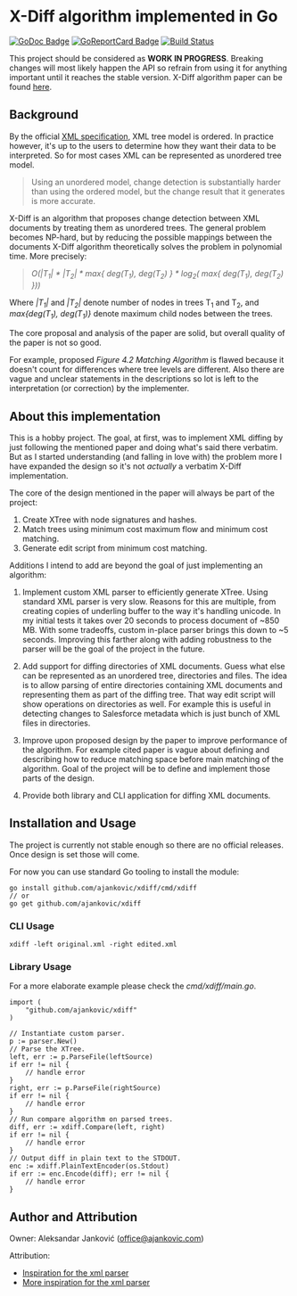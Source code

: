 # X-Diff algorithm implemented in Go

[![GoDoc Badge]][GoDoc] [![GoReportCard Badge]][GoReportCard] [![Build Status](https://travis-ci.com/ajankovic/xdiff.svg?branch=master)](https://travis-ci.com/ajankovic/xdiff)

This project should be considered as __WORK IN PROGRESS__. Breaking changes will most likely happen the API so refrain from using it for anything important until it reaches the stable version. X-Diff algorithm paper can be found [here](http://pages.cs.wisc.edu/~yuanwang/papers/xdiff.pdf).

## Background

By the official [XML specification](https://www.w3.org/TR/REC-xml/), XML tree model is ordered. In practice however, it's up to the users to determine how they want their data to be interpreted. So for most cases XML can be represented as unordered tree model.

> Using an unordered model, change detection is substantially harder than using the ordered model, but the change result that it generates is more accurate.

X-Diff is an algorithm that proposes change detection between XML documents by treating them as unordered trees. The general problem becomes NP-hard, but by reducing the possible mappings between the documents X-Diff algorithm theoretically solves the problem in polynomial time. More precisely:

> *O(|T<sub>1</sub>| \* |T<sub>2</sub>| \* max{ deg(T<sub>1</sub>), deg(T<sub>2</sub>) } \* log<sub>2</sub>( max{  deg(T<sub>1</sub>), deg(T<sub>2</sub>) }))*

Where *|T<sub>1</sub>|* and *|T<sub>2</sub>|* denote number of nodes in trees T<sub>1</sub> and T<sub>2</sub>, and *max{deg(T<sub>1</sub>), deg(T<sub>1</sub>)}* denote maximum child nodes between the trees.

The core proposal and analysis of the paper are solid, but overall quality of the paper is not so good.

For example, proposed *Figure 4.2 Matching Algorithm* is flawed because it doesn't count for differences where tree levels are different. Also there are vague and unclear statements in the descriptions so lot is left to the interpretation (or correction) by the implementer.

## About this implementation

This is a hobby project. The goal, at first, was to implement XML diffing by just following the mentioned paper and doing what's said there verbatim. But as I started understanding (and falling in love with) the problem more I have expanded the design so it's not *actually* a verbatim X-Diff implementation.

The core of the design mentioned in the paper will always be part of the project:

1. Create XTree with node signatures and hashes.
2. Match trees using minimum cost maximum flow and minimum cost matching.
3. Generate edit script from minimum cost matching.

Additions I intend to add are beyond the goal of just implementing an algorithm:

1. Implement custom XML parser to efficiently generate XTree. Using standard XML parser is very slow. Reasons for this are multiple, from creating copies of underling buffer to the way it's handling unicode. In my initial tests it takes over 20 seconds to process document of ~850 MB. With some tradeoffs, custom in-place parser brings this down to ~5 seconds. Improving this farther along with adding robustness to the parser will be the goal of the project in the future.

2. Add support for diffing directories of XML documents. Guess what else can be represented as an unordered tree, directories and files. The idea is to allow parsing of entire directories containing XML documents and representing them as part of the diffing tree. That way edit script will show operations on directories as well. For example this is useful in detecting changes to Salesforce metadata which is just bunch of XML files in directories.

3. Improve upon proposed design by the paper to improve performance of the algorithm. For example cited paper is vague about defining and describing how to reduce matching space before main matching of the algorithm. Goal of the project will be to define and implement those parts of the design.

4. Provide both library and CLI application for diffing XML documents.

## Installation and Usage

The project is currently not stable enough so there are no official releases. Once design is set those will come.

For now you can use standard Go tooling to install the module:

    go install github.com/ajankovic/xdiff/cmd/xdiff
    // or
    go get github.com/ajankovic/xdiff

### CLI Usage

    xdiff -left original.xml -right edited.xml

### Library Usage

For a more elaborate example please check the _cmd/xdiff/main.go_.

    import (
        "github.com/ajankovic/xdiff"
    )

    // Instantiate custom parser.
    p := parser.New()
    // Parse the XTree.
    left, err := p.ParseFile(leftSource)
    if err != nil {
    	// handle error
    }
    right, err := p.ParseFile(rightSource)
    if err != nil {
    	// handle error
    }
    // Run compare algorithm on parsed trees.
    diff, err := xdiff.Compare(left, right)
    if err != nil {
    	// handle error
    }
    // Output diff in plain text to the STDOUT.
    enc := xdiff.PlainTextEncoder(os.Stdout)
    if err := enc.Encode(diff); err != nil {
    	// handle error
    }

## Author and Attribution

Owner: Aleksandar Janković (office@ajankovic.com)

Attribution:

- [Inspiration for the xml parser](https://github.com/robfordww/runxml)
- [More inspiration for the xml parser](http://www.aosabook.org/en/posa/parsing-xml-at-the-speed-of-light.html)

[GoDoc]: https://godoc.org/github.com/ajankovic/xdiff
[GoDoc Badge]: https://godoc.org/github.com/ajankovic/xdiff?status.svg
[GoReportCard]: https://goreportcard.com/report/github.com/ajankovic/xdiff
[GoReportCard Badge]: https://goreportcard.com/badge/github.com/ajankovic/xdiff
